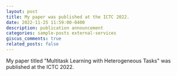 ```yaml
---
layout: post
title: My paper was published at the ICTC 2022.
date: 2022-11-25 11:59:00-0400
description: publication announcement
categories: sample-posts external-services
giscus_comments: true
related_posts: false
---
```

My paper titled "Multitask Learning with Heterogeneous Tasks" was published at the ICTC 2022.
